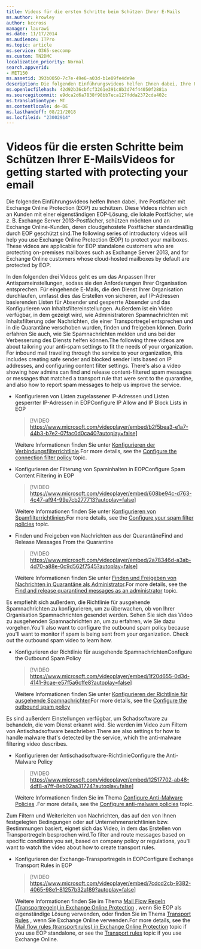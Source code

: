 ```yaml
---
title: Videos für die ersten Schritte beim Schützen Ihrer E-Mails
ms.author: krowley
author: kccross
manager: laurawi
ms.date: 11/17/2014
ms.audience: ITPro
ms.topic: article
ms.service: O365-seccomp
ms.custom: TN2DMC
localization_priority: Normal
search.appverid:
- MET150
ms.assetid: 393b0050-7c7e-49e6-a03d-b1e09fe4de9e
description: Die folgenden Einführungsvideos helfen Ihnen dabei, Ihre Postfächer mit Exchange Online Protection (EOP) zu schützen. Diese Videos richten sich an Kunden mit einer eigenständigen EOP-Lösung, die lokale Postfächer, wie z. B. Exchange Server 2013-Postfächer, schützen möchten und an Exchange Online-Kunden, deren cloudgehostete Postfächer standardmäßig durch EOP geschützt sind.
ms.openlocfilehash: 42d92b36cbfcf3261e391c8b3d74f44050f2881a
ms.sourcegitcommit: e9dca2d6a7838f98bb7eca127fdda2372cda402c
ms.translationtype: MT
ms.contentlocale: de-DE
ms.lasthandoff: 08/21/2018
ms.locfileid: "23002914"
---
```

# <a name="videos-for-getting-started-with-protecting-your-email"></a><span data-ttu-id="292e2-104">Videos für die ersten Schritte beim Schützen Ihrer E-Mails</span><span class="sxs-lookup"><span data-stu-id="292e2-104">Videos for getting started with protecting your email</span></span>

<span data-ttu-id="292e2-p102">Die folgenden Einführungsvideos helfen Ihnen dabei, Ihre Postfächer mit Exchange Online Protection (EOP) zu schützen. Diese Videos richten sich an Kunden mit einer eigenständigen EOP-Lösung, die lokale Postfächer, wie z. B. Exchange Server 2013-Postfächer, schützen möchten und an Exchange Online-Kunden, deren cloudgehostete Postfächer standardmäßig durch EOP geschützt sind.</span><span class="sxs-lookup"><span data-stu-id="292e2-p102">The following series of introductory videos will help you use Exchange Online Protection (EOP) to protect your mailboxes. These videos are applicable for EOP standalone customers who are protecting on-premises mailboxes such as Exchange Server 2013, and for Exchange Online customers whose cloud-hosted mailboxes by default are protected by EOP.</span></span> 
  
<span data-ttu-id="292e2-p103">In den folgenden drei Videos geht es um das Anpassen Ihrer Antispameinstellungen, sodass sie den Anforderungen Ihrer Organisation entsprechen. Für eingehende E-Mails, die den Dienst Ihrer Organisation durchlaufen, umfasst dies das Erstellen von sicheren, auf IP-Adressen basierenden Listen für Absender und gesperrte Absender und das Konfigurieren von Inhaltsfiltereinstellungen. Außerdem ist ein Video verfügbar, in dem gezeigt wird, wie Administratoren Spamnachrichten mit Inhaltsfilterung oder Nachrichten, die einer Transportregel entsprechen und in die Quarantäne verschoben wurden, finden und freigeben können. Darin erfahren Sie auch, wie Sie Spamnachrichten melden und uns bei der Verbesserung des Diensts helfen können.</span><span class="sxs-lookup"><span data-stu-id="292e2-p103">The following three videos are about tailoring your anti-spam settings to fit the needs of your organization. For inbound mail traveling through the service to your organization, this includes creating safe sender and blocked sender lists based on IP addresses, and configuring content filter settings. There's also a video showing how admins can find and release content-filtered spam messages or messages that matched a transport rule that were sent to the quarantine, and also how to report spam messages to help us improve the service.</span></span>
  
- <span data-ttu-id="292e2-110">Konfigurieren von Listen zugelassener IP-Adressen und Listen gesperrter IP-Adressen in EOP</span><span class="sxs-lookup"><span data-stu-id="292e2-110">Configure IP Allow and IP Block Lists in EOP</span></span>
    > [!VIDEO https://www.microsoft.com/videoplayer/embed/b2f5bea3-e1a7-44b3-b7e2-07fac0d0ca40?autoplay=false]
  
    <span data-ttu-id="292e2-111">Weitere Informationen finden Sie unter [Konfigurieren der Verbindungsfilterrichtlinie](configure-the-connection-filter-policy.md).</span><span class="sxs-lookup"><span data-stu-id="292e2-111">For more details, see the [Configure the connection filter policy](configure-the-connection-filter-policy.md) topic.</span></span> 
    
- <span data-ttu-id="292e2-112">Konfigurieren der Filterung von Spaminhalten in EOP</span><span class="sxs-lookup"><span data-stu-id="292e2-112">Configure Spam Content Filtering in EOP</span></span>
    > [!VIDEO https://www.microsoft.com/videoplayer/embed/608be94c-d763-4c47-af94-99e7cb277713?autoplay=false]
  
    <span data-ttu-id="292e2-113">Weitere Informationen finden Sie unter [Konfigurieren von Spamfilterrichtlinien](configure-your-spam-filter-policies.md).</span><span class="sxs-lookup"><span data-stu-id="292e2-113">For more details, see the [Configure your spam filter policies](configure-your-spam-filter-policies.md) topic.</span></span> 
    
- <span data-ttu-id="292e2-114">Finden und Freigeben von Nachrichten aus der Quarantäne</span><span class="sxs-lookup"><span data-stu-id="292e2-114">Find and Release Messages From the Quarantine</span></span>
    > [!VIDEO https://www.microsoft.com/videoplayer/embed/2a78346d-a3ab-4d70-a88e-0c9d562f7545?autoplay=false]
  
    <span data-ttu-id="292e2-115">Weitere Informationen finden Sie unter [Finden und Freigeben von Nachrichten in Quarantäne als Administrator](find-and-release-quarantined-messages-as-an-administrator.md).</span><span class="sxs-lookup"><span data-stu-id="292e2-115">For more details, see the [Find and release quarantined messages as an administrator](find-and-release-quarantined-messages-as-an-administrator.md) topic.</span></span> 
    
<span data-ttu-id="292e2-p104">Es empfiehlt sich außerdem, die Richtlinie für ausgehende Spamnachrichten zu konfigurieren, um zu überwachen, ob von Ihrer Organisation Spamnachrichten gesendet werden. Sehen Sie sich das Video zu ausgehenden Spamnachrichten an, um zu erfahren, wie Sie dazu vorgehen.</span><span class="sxs-lookup"><span data-stu-id="292e2-p104">You'll also want to configure the outbound spam policy because you'll want to monitor if spam is being sent from your organization. Check out the outbound spam video to learn how.</span></span>
  
- <span data-ttu-id="292e2-118">Konfigurieren der Richtlinie für ausgehende Spamnachrichten</span><span class="sxs-lookup"><span data-stu-id="292e2-118">Configure the Outbound Spam Policy</span></span>
    > [!VIDEO https://www.microsoft.com/videoplayer/embed/1f20d655-0d3d-4141-9cae-e57f5a6cffe8?autoplay=false]
  
    <span data-ttu-id="292e2-119">Weitere Informationen finden Sie unter [Konfigurieren der Richtlinie für ausgehende Spamnachrichten](configure-the-outbound-spam-policy.md)</span><span class="sxs-lookup"><span data-stu-id="292e2-119">For more details, see the [Configure the outbound spam policy](configure-the-outbound-spam-policy.md)</span></span>
    
<span data-ttu-id="292e2-120">Es sind außerdem Einstellungen verfügbar, um Schadsoftware zu behandeln, die vom Dienst erkannt wird. Sie werden im Video zum Filtern von Antischadsoftware beschrieben.</span><span class="sxs-lookup"><span data-stu-id="292e2-120">There are also settings for how to handle malware that's detected by the service, which the anti-malware filtering video describes.</span></span>
  
- <span data-ttu-id="292e2-121">Konfigurieren der Antischadsoftware-Richtlinie</span><span class="sxs-lookup"><span data-stu-id="292e2-121">Configure the Anti-Malware Policy</span></span>
    > [!VIDEO https://www.microsoft.com/videoplayer/embed/12517702-ab48-4df8-a7ff-8eb02aa31724?autoplay=false]
  
    <span data-ttu-id="292e2-122">Weitere Informationen finden Sie im Thema [Configure Anti-Malware Policies](configure-anti-malware-policies.md) .</span><span class="sxs-lookup"><span data-stu-id="292e2-122">For more details, see the [Configure anti-malware policies](configure-anti-malware-policies.md) topic.</span></span> 
    
<span data-ttu-id="292e2-123">Zum Filtern und Weiterleiten von Nachrichten, das auf den von Ihnen festgelegten Bedingungen oder auf Unternehmensrichtlinien bzw. Bestimmungen basiert, eignet sich das Video, in dem das Erstellen von Transportregeln besprochen wird.</span><span class="sxs-lookup"><span data-stu-id="292e2-123">To filter and route messages based on specific conditions you set, based on company policy or regulations, you'll want to watch the video about how to create transport rules.</span></span>
  
- <span data-ttu-id="292e2-124">Konfigurieren der Exchange-Transportregeln in EOP</span><span class="sxs-lookup"><span data-stu-id="292e2-124">Configure Exchange Transport Rules in EOP</span></span>
    > [!VIDEO https://www.microsoft.com/videoplayer/embed/7cdcd2cb-9382-4065-98e1-81257b32a189?autoplay=false]
  
    <span data-ttu-id="292e2-125">Weitere Informationen finden Sie im Thema [Mail Flow Regeln (Transportregeln) in Exchange Online Protection](eop/mail-flow-rules-transport-rules-0.md) , wenn Sie EOP als eigenständige Lösung verwenden, oder finden Sie im Thema [Transport Rules](http://technet.microsoft.com/library/743bd525-0ca2-426d-b76c-b4a052bc8886.aspx) , wenn Sie Exchange Online verwenden.</span><span class="sxs-lookup"><span data-stu-id="292e2-125">For more details, see the [Mail flow rules (transport rules) in Exchange Online Protection](eop/mail-flow-rules-transport-rules-0.md) topic if you use EOP standalone, or see the [Transport rules](http://technet.microsoft.com/library/743bd525-0ca2-426d-b76c-b4a052bc8886.aspx) topic if you use Exchange Online.</span></span> 
    

